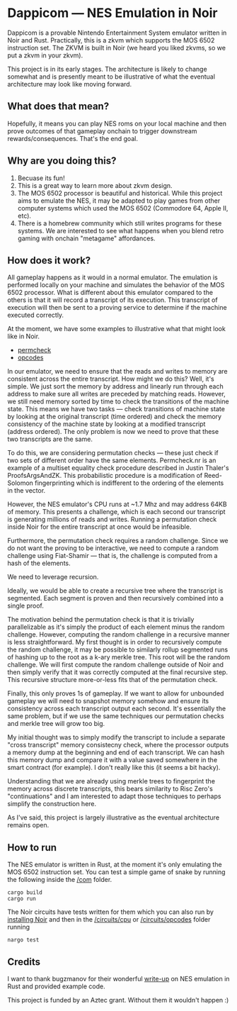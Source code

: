 # Dappicom — NES Emulation in Noir

Dappicom is a provable Nintendo Entertainment System emulator written in Noir and Rust. Practically, this is a zkvm which supports the MOS 6502 instruction set. The ZKVM is built in Noir (we heard you liked zkvms, so we put a zkvm in your zkvm).

This project is in its early stages. The architecture is likely to change somewhat and is presently meant to be illustrative of what the eventual architecture may look like moving forward.

## What does that mean?
Hopefully, it means you can play NES roms on your local machine and then prove outcomes of that gameplay onchain to trigger downstream rewards/consequences. That's the end goal.

##  Why are you doing this?
1. Becuase its fun! 
2. This is a great way to learn more about zkvm design.
3. The MOS 6502 processor is beautiful and historical. While this project aims to emulate the NES, it may be adapted to play games from other computer systems which used the MOS 6502 (Commodore 64, Apple II, etc). 
4. There is a homebrew community which still writes programs for these systems. We are interested to see what happens when you blend retro gaming with onchain "metagame" affordances. 


## How does it work?

All gameplay happens as it would in a normal emulator. The emulation is performed locally on your machine and simulates the behavior of the MOS 6502 processor. What is different about this emulator compared to the others is that it will record a transcript of its execution. This transcript of execution will then be sent to a proving service to determine if the machine executed correctly.

At the moment, we have some examples to illustrative what that might look like in Noir.

- [permcheck](circuits/cpu/src/permcheck.nr)
- [opcodes](circuits/opcodes/src)

In our emulator, we need to ensure that the reads and writes to memory are consistent across the entire transcript. How might we do this? Well, it's simple. We just sort the memory by address and linearly run through each address to make sure all writes are preceded by matching reads. However, we still need memory sorted by time to check the transitions of the machine state. This means we have two tasks — check transitions of machine state by looking at the original transcript (time ordered) and check the memory consistency of the machine state by looking at a modified transcript (address ordered). The only problem is now we need to prove that these two transcripts are the same.

To do this, we are considering permutation checks — these just check if two sets of different order have the same elements. Permcheck.nr is an example of a multiset equality check procedure described in Justin Thaler's ProofsArgsAndZK. This probabilistic procedure is a modification of Reed-Solomon fingerprinting which is indifferent to the ordering of the elements in the vector. 

However, the NES emulator's CPU runs at ~1.7 Mhz and may address 64KB of memory. This presents a challenge, which is each second our transcript is generating millions of reads and writes. Running a permutation check inside Noir for the entire transcript at once would be infeasible.

Furthermore, the permutation check requires a random challenge. Since we do not want the proving to be interactive, we need to compute a random challenge using Fiat-Shamir — that is, the challenge is computed from a hash of the elements. 

We need to leverage recursion. 

Ideally, we would be able to create a recursive tree where the transcript is segmented. Each segment is proven and then recursively combined into a single proof.

The motivation behind the permutation check is that it is trivially parallelizable as it's simply the product of each element minus the random challenge. However, computing the random challenge in a recursive manner is less straightforward. My first thought is in order to recursively compute the random challenge, it may be possible to similarly rollup segmented runs of hashing up to the root as a k-ary merkle tree. This root will be the random challenge. We will first compute the random challenge outside of Noir and then simply verify that it was correctly computed at the final recursive step. This recursive structure more-or-less fits that of the permutation check.

Finally, this only proves 1s of gameplay. If we want to allow for unbounded gameplay we will need to snapshot memory somehow and ensure its consistency across each transcript output each second. It's essentially the same problem, but if we use the same techniques our permutation checks and merkle tree will grow too big.

My initial thought was to simply modify the transcript to include a separate "cross transcript" memory consistecny check, where the processor outputs a memory dump at the beginning and end of each transcript. We can hash this memory dump and compare it with a value saved somewhere in the smart contract (for example). I don't really like this (it seems a bit hacky).

Understanding that we are already using merkle trees to fingerprint the memory across discrete transcripts, this bears similarity to Risc Zero's "continuations" and I am interested to adapt those techniques to perhaps simplify the construction here.

As I've said, this project is largely illustrative as the eventual architecture remains open.

## How to run

The NES emulator is written in Rust, at the moment it's only emulating the MOS 6502 instruction set. You can test a simple game of snake by running the following inside the [/com](/com) folder.
```
cargo build
cargo run
```

The Noir circuits have tests written for them which you can also run by [installing Noir](https://noir-lang.org/getting_started/nargo_installation) and then in the [/circuits/cpu](/circuits/cpu/) or [/circuits/opcodes](/circuits/opcodes/) folder running
```
nargo test
```

## Credits

I want to thank bugzmanov for their wonderful [write-up](https://bugzmanov.github.io/nes_ebook/index.html) on NES emulation in Rust and provided example code. 

This project is funded by an Aztec grant. Without them it wouldn't happen :)